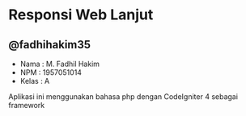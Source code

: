 # Responsi Web Lanjut
## @fadhihakim35

- Nama  : M. Fadhil Hakim
- NPM   : 1957051014
- Kelas : A

Aplikasi ini menggunakan bahasa php dengan CodeIgniter 4 sebagai framework